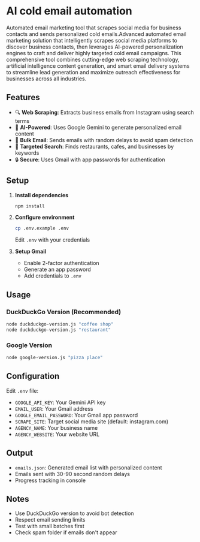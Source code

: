 # AI cold email automation

Automated email marketing tool that scrapes social media for business contacts and sends personalized cold emails.Advanced automated email marketing solution that intelligently scrapes social media platforms to discover business contacts, then leverages AI-powered personalization engines to craft and deliver highly targeted cold email campaigns. This comprehensive tool combines cutting-edge web scraping technology, artificial intelligence content generation, and smart email delivery systems to streamline lead generation and maximize outreach effectiveness for businesses across all industries.

## Features

- 🔍 **Web Scraping**: Extracts business emails from Instagram using search terms
- 🤖 **AI-Powered**: Uses Google Gemini to generate personalized email content
- 📧 **Bulk Email**: Sends emails with random delays to avoid spam detection
- 🎯 **Targeted Search**: Finds restaurants, cafes, and businesses by keywords
- 🔒 **Secure**: Uses Gmail with app passwords for authentication

## Setup

1. **Install dependencies**
   ```bash
   npm install
   ```

2. **Configure environment**
   ```bash
   cp .env.example .env
   ```
   Edit `.env` with your credentials

3. **Setup Gmail**
   - Enable 2-factor authentication
   - Generate an app password
   - Add credentials to `.env`

## Usage

### DuckDuckGo Version (Recommended)
```bash
node duckduckgo-version.js "coffee shop"
node duckduckgo-version.js "restaurant"
```

### Google Version
```bash
node google-version.js "pizza place"
```

## Configuration

Edit `.env` file:
- `GOOGLE_API_KEY`: Your Gemini API key
- `EMAIL_USER`: Your Gmail address
- `GOOGLE_EMAIL_PASSWORD`: Your Gmail app password
- `SCRAPE_SITE`: Target social media site (default: instagram.com)
- `AGENCY_NAME`: Your business name
- `AGENCY_WEBSITE`: Your website URL

## Output

- `emails.json`: Generated email list with personalized content
- Emails sent with 30-90 second random delays
- Progress tracking in console

## Notes

- Use DuckDuckGo version to avoid bot detection
- Respect email sending limits
- Test with small batches first
- Check spam folder if emails don't appear